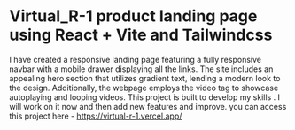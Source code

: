 #  Virtual_R-1 product landing page using React + Vite and Tailwindcss
I have created a responsive landing page featuring a fully responsive navbar with a mobile drawer  displaying all the links. The site includes an appealing hero section that utilizes gradient text, lending a modern look to the design. Additionally, the webpage employs the video tag to showcase autoplaying and looping videos. This project is built to develop my skills . I will  work on it  now and then  add new features and improve.
you can access this project here -  https://virtual-r-1.vercel.app/
